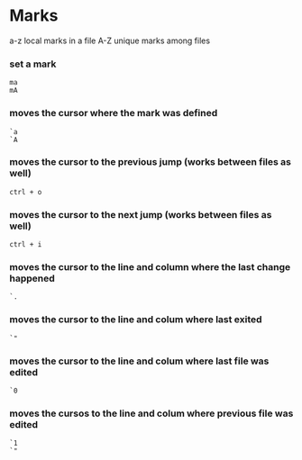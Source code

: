 # Marks

a-z local marks in a file
A-Z unique marks among files


### set a mark

```
ma
mA
```

### moves the cursor where the mark was defined

```
`a
`A
```

### moves the cursor to the previous jump (works between files as well)

```
ctrl + o
```

### moves the cursor to the next jump (works between files as well)

```
ctrl + i
```

### moves the cursor to the line and column where the last change happened

```
`.
```

### moves the cursor to the line and colum where last exited 

```
`"
```

### moves the cursor to the line and colum where last file was edited

```
`0
```

### moves the cursos to the line and colum where previous file was edited

```
`1
`"
```

